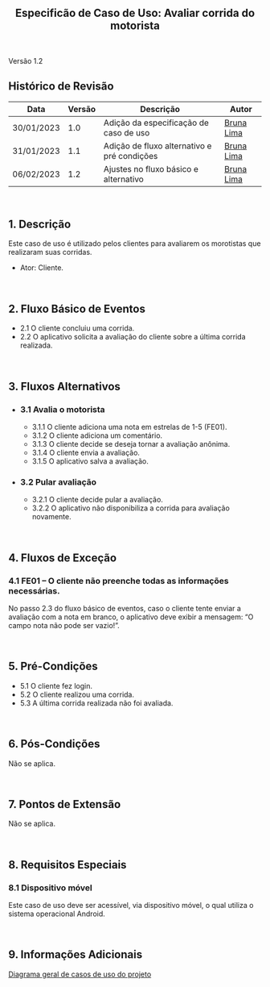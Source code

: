 <h2 align="center"><b>Especificão de Caso de Uso: Avaliar corrida do motorista</b></h2>

<br>

Versão 1.2

## Histórico de Revisão
| Data | Versão | Descrição | Autor |
|------| ------ | --------- | ----- |
| 30/01/2023 | 1.0 | Adição da especificação de caso de uso | [Bruna Lima](https://github.com/libruna) |
| 31/01/2023 | 1.1 | Adição de fluxo alternativo e pré condições | [Bruna Lima](https://github.com/libruna) |
| 06/02/2023 | 1.2 | Ajustes no fluxo básico e alternativo | [Bruna Lima](https://github.com/libruna) |

<br>

## 1. Descrição
Este caso de uso é utilizado pelos clientes para avaliarem os morotistas que realizaram suas corridas.

- Ator: Cliente.

<br>

## 2. Fluxo Básico de Eventos
- 2.1 O cliente concluiu uma corrida.
- 2.2	O aplicativo solicita a avaliação do cliente sobre a última corrida realizada.

<br>

## 3. Fluxos Alternativos
- ### 3.1 Avalia o motorista
   - 3.1.1 O cliente adiciona uma nota em estrelas de 1-5 (FE01).
   - 3.1.2 O cliente adiciona um comentário.
   - 3.1.3 O cliente decide se deseja tornar a avaliação anônima.
   - 3.1.4 O cliente envia a avaliação.
   - 3.1.5 O aplicativo salva a avaliação.
- ### 3.2 Pular avaliação
   - 3.2.1 O cliente decide pular a avaliação.
   - 3.2.2 O aplicativo não disponibiliza a corrida para avaliação novamente.
  
<br>

## 4.	Fluxos de Exceção
### 4.1 FE01 – O cliente não preenche todas as informações necessárias.
No passo 2.3 do fluxo básico de eventos, caso o cliente tente enviar a avaliação com a nota em branco, o aplicativo deve exibir a mensagem: “O campo nota não pode ser vazio!”.

<br>

## 5. Pré-Condições
- 5.1 O cliente fez login.
- 5.2	O cliente realizou uma corrida.
- 5.3	A última corrida realizada não foi avaliada.

<br>

## 6. Pós-Condições
Não se aplica.

<br>

## 7. Pontos de Extensão
Não se aplica.

<br> 

## 8. Requisitos Especiais
### 8.1 Dispositivo móvel
Este caso de uso deve ser acessível, via dispositivo móvel, o qual utiliza o sistema operacional Android.

<br>

## 9.	Informações Adicionais
[Diagrama geral de casos de uso do projeto](https://mdsreq-fga-unb.github.io/2022.2-GetPet/#/pages/CasosDeUso)

<br>
